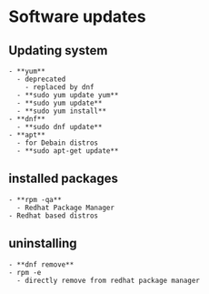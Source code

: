# Software updates

## Updating system

    - **yum**
      - deprecated
        - replaced by dnf
      - **sudo yum update yum**
      - **sudo yum update**
      - **sudo yum install**
    - **dnf**
      - **sudo dnf update**
    - **apt**
      - for Debain distros
      - **sudo apt-get update**

## installed packages

    - **rpm -qa**
      - Redhat Package Manager
    - Redhat based distros

## uninstalling

    - **dnf remove**
    - rpm -e
      - directly remove from redhat package manager